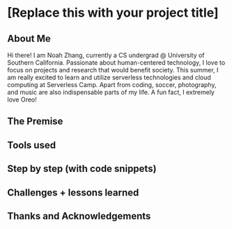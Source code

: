 # [Replace this with your project title]

## About Me
Hi there! I am Noah Zhang, currently a CS undergrad @ University of Southern California. Passionate about human-centered technology, I love to focus on projects and research that would benefit society. This summer, I am really excited to learn and utilize serverless technologies and cloud computing at Serverless Camp. Apart from coding, soccer, photography, and music are also indispensable parts of my life. A fun fact, I extremely love Oreo!

## The Premise

## Tools used

## Step by step (with code snippets)

## Challenges + lessons learned

## Thanks and Acknowledgements

